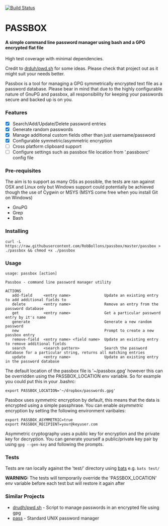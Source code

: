 [![Build Status](https://travis-ci.org/RobBollons/passbox.svg?branch=master)](https://travis-ci.org/RobBollons/passbox)

# PASSBOX
#### A simple command line password manager using bash and a GPG encrypted flat file
High test coverage with minimal dependencies.

Credit to [drduh/pwd.sh](https://github.com/drduh/pwd.sh) for some ideas. Please check that project out as it might suit your needs better.

Passbox is a tool for managing a GPG symmetrically encrypted text file as a password database.
Please bear in mind that due to the highly configurable nature of GnuPG and passbox, all responsibility for keeping your passwords secure and backed up is on you.


### Features
- [x] Search/Add/Update/Delete password entries
- [x] Generate random passwords
- [x] Manage additional custom fields other than just username/password
- [x] Configurable symmetric/asymmetric encryption
- [ ] Cross platform clipboard support
- [ ] Configure settings such as passbox file location from '.passboxrc' config file

### Pre-requisites
The aim is to support as many OSs as possible, the tests are ran against OSX and Linux only but Windows support could potentially be achieved though the use of Cygwin or MSYS (MSYS come free when you install Git on Windows)

- GnuPG
- Grep
- Bash

### Installing
````
curl -L https://raw.githubusercontent.com/RobBollons/passbox/master/passbox > ./passbox && chmod +x ./passbox
````

### Usage
````
usage: passbox [action]

Passbox - command line password manager utility

ACTIONS
   add-field     <entry name>               Update an existing entry to add additional fields to
   delete        <entry name>               Remove an entry from the password database
   get           <entry name>               Get a particular password entry by it's name
   generate                                 Generate a new random password
   new                                      Prompt to create a new passbox entry
   remove-field  <entry name> <field name>  Update an existing entry to remove additional fields
   search        <search pattern>           Search the password database for a particular string, returns all matching entries
   update        <entry name>               Update an existing entry in the password database
````

The default location of the passbox file is '~/passbox.gpg' however this can be overridden using the PASSBOX_LOCATION env variable. So for example you could put this in your .bashrc:
````
export PASSBOX_LOCATION='~/dropbox/passwords.gpg'
````

Passbox uses *symmetric* encryption by default, this means that the data is encrypted using a simple passphrase. You can enable *asymmetric* encryption by setting the following environment varibales:
````
export PASSBOX_ASYMMETRIC=true
export PASSBOX_RECIPIENT=your@keyuser.com
````
Asymmetric cryptography uses a public key for encryption and the private key for decryption. You can generate yourself a public/private key pair by using `gpg --gen-key` and following the prompts.

### Tests
Tests are ran locally against the 'test/' directory using [bats](https://github.com/sstephenson/bats) e.g. `bats test/`

**WARNING:** The tests will temporarily override the 'PASSBOX_LOCATION' env variable before each test but will restore it again after

### Similar Projects
- [drudh/pwd.sh](https://github.com/drduh/pwd.sh) - Script to manage passwords in an encrypted file using gpg
- [pass](http://www.passwordstore.org/) - Standard UNIX password manager
